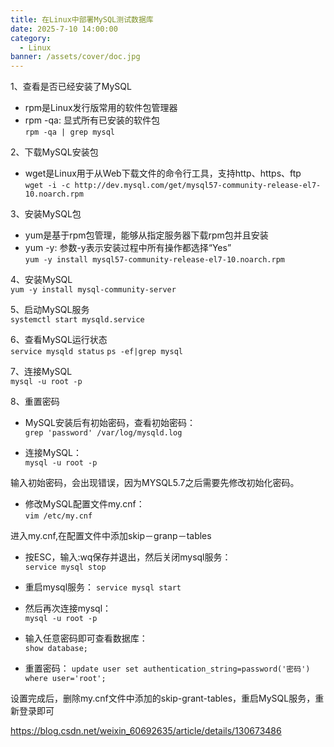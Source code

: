 ```yaml
---
title: 在Linux中部署MySQL测试数据库
date: 2025-7-10 14:00:00
category:
  - Linux
banner: /assets/cover/doc.jpg
---
```


1、查看是否已经安装了MySQL  
- rpm是Linux发行版常用的软件包管理器
- rpm -qa: 显式所有已安装的软件包  
`rpm -qa | grep mysql`

2、下载MySQL安装包  
- wget是Linux用于从Web下载文件的命令行工具，支持http、https、ftp  
`wget -i -c http://dev.mysql.com/get/mysql57-community-release-el7-10.noarch.rpm`

3、安装MySQL包  
- yum是基于rpm包管理，能够从指定服务器下载rpm包并且安装
- yum -y: 参数-y表示安装过程中所有操作都选择“Yes”  
`yum -y install mysql57-community-release-el7-10.noarch.rpm`

4、安装MySQL  
`yum -y install mysql-community-server`

5、启动MySQL服务  
`systemctl start mysqld.service`

6、查看MySQL运行状态  
`service mysqld status`
`ps -ef|grep mysql`

7、连接MySQL  
`mysql -u root -p`

8、重置密码
- MySQL安装后有初始密码，查看初始密码：  
`grep 'password' /var/log/mysqld.log`

- 连接MySQL：  
`mysql -u root -p`

输入初始密码，会出现错误，因为MYSQL5.7之后需要先修改初始化密码。  
- 修改MySQL配置文件my.cnf：  
`vim /etc/my.cnf`

进入my.cnf,在配置文件中添加skip－granp－tables

- 按ESC，输入:wq保存并退出，然后关闭mysql服务：  
`service mysql stop`

- 重启mysql服务： 
`service mysql start`

- 然后再次连接mysql：  
`mysql -u root -p`

- 输入任意密码即可查看数据库：  
`show database;`

- 重置密码：
`update user set authentication_string=password('密码') where user='root';`

设置完成后，删除my.cnf文件中添加的skip-grant-tables，重启MySQL服务，重新登录即可


https://blog.csdn.net/weixin_60692635/article/details/130673486